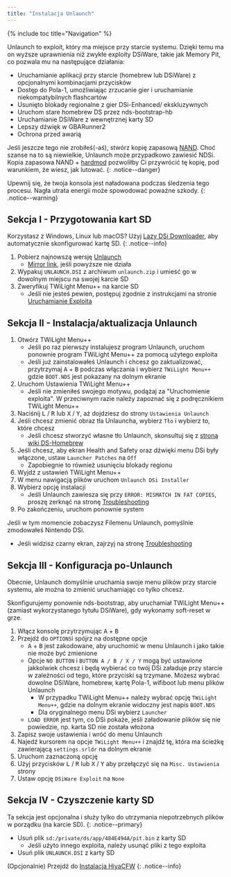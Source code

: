 ```yaml
---
title: "Instalacja Unlaunch"
---
```


{% include toc title="Navigation" %}

Unlaunch to exploit, który ma miejsce przy starcie systemu. Dzięki temu ma on wyższe uprawnienia niż zwykłe exploity DSiWare, takie jak Memory Pit, co pozwala mu na następujące działania:

- Uruchamianie aplikacji przy starcie (homebrew lub DSiWare) z opcjonalnymi kombinacjami przycisków
- Dostęp do Pola-1, umożliwiając zrzucanie gier i uruchamianie niekompatybilnych flashcartów
- Usunięto blokady regionalne z gier DSi-Enhanced/ ekskluzywnych
- Uruchom stare homebrew DS przez nds-bootstrap-hb
- Uruchamianie DSiWare z wewnętrznej karty SD
- Lepszy dźwięk w GBARunner2
- Ochrona przed awarią

Jeśli jeszcze tego nie zrobiłeś(-aś), stwórz kopię zapasową [NAND](dumping-nand). Choć szanse na to są niewielkie, Unlaunch może przypadkowo zawiesić NDSi. Kopia zapasowa NAND + [hardmod](https://web.archive.org/web/20151102221503/https://gbatemp.net/threads/dsi-downgrading-the-complete-guide.393682/) pozwoliłby Ci przywrócić tę kopię, pod warunkiem, że wiesz, jak lutować.
{: .notice--danger}

Upewnij się, że twoja konsola jest naładowana podczas śledzenia tego procesu. Nagła utrata energii może spowodować poważne szkody.
{: .notice--warning}

## Sekcja I - Przygotowania kart SD

Korzystasz z Windows, Linux lub macOS? Użyj [Lazy DSi Downloader](lazy-dsi-downloader), aby automatycznie skonfigurować kartę SD.
{: .notice--info}

1. Pobierz najnowszą wersję [Unlaunch](https://problemkaputt.de/unlaunch.zip)
   - [Mirror link](https://web.archive.org/web/20201112031436/https://problemkaputt.de/unlaunch.zip), jeśli powyższe nie działa
1. Wypakuj `UNLAUNCH.DSI` z archiwum `unlaunch.zip` i umieść go w dowolnym miejscu na swojej karcie SD
1. Zweryfikuj TWiLight Menu++ na karcie SD
   - Jeśli nie jesteś pewien, postępuj zgodnie z instrukcjami na stronie [Uruchamianie Exploita](launching-the-exploit#twilight-menu)

## Sekcja II - Instalacja/aktualizacja Unlaunch

1. Otwórz TWiLight Menu++
   - Jeśli po raz pierwszy instalujesz program Unlaunch, uruchom ponownie program TWiLight Menu++ za pomocą użytego exploita
   - Jeśli już zainstalowałeś Unlaunch i chcesz go zaktualizować, przytrzymaj <kbd class="face">A</kbd> + <kbd class="face">B</kbd> podczas włączania i wybierz `TWiLight Menu++` gdzie `BOOT.NDS` jest pokazany na dolnym ekranie
1. Uruchom Ustawienia TWiLight Menu++
   - Jeśli nie zmieniłeś swojego motywu, podążaj za "Uruchomienie exploita". W przeciwnym razie należy zapoznać się z podręcznikiem TWiLight Menu++
1. Naciśnij <kbd class="l">L</kbd> / <kbd class="r">R</kbd> lub <kbd class="face">X</kbd> / <kbd class="face">Y</kbd>, aż dojdziesz do strony `Ustawienia Unlaunch`
1. Jeśli chcesz zmienić obraz tła Unlauncha, wybierz `Tło` i wybierz to, które chcesz
   - Jeśli chcesz stworzyć własne tło Unlaunch, skonsultuj się z [stroną wiki DS-Homebrew](https://wiki.ds-homebrew.com/twilightmenu/custom-unlaunch-backgrounds)
1. Jeśli chcesz, aby ekran Health and Safety oraz dźwięki menu DSi były włączone, ustaw `Launcher Patches` na `Off`
   - Zapobiegnie to również usunięciu blokady regionu
1. Wyjdź z ustawień TWiLight Menu++
1. W menu nawigacją plików uruchom `Unlaunch DSi Installer`
1. Wybierz opcję instalacji
   - Jeśli Unlaunch zawiesza się przy `ERROR: MISMATCH IN FAT COPIES`, proszę zerknąć na stronę [Troubleshooting](troubleshooting)
1. Po zakończeniu, uruchom ponownie system

Jeśli w tym momencie zobaczysz Filemenu Unlaunch, pomyślnie zmodowałeś Nintendo DSi.
- Jeśli widzisz czarny ekran, zajrzyj na stronę [Troubleshooting](troubleshooting)

## Sekcja III - Konfiguracja po-Unlaunch

Obecnie, Unlaunch domyślnie uruchamia swoje menu plików przy starcie systemu, ale można to zmienić uruchamiając co tylko chcesz.

Skonfigurujemy ponownie nds-bootstrap, aby uruchamiał TWiLight Menu++ (zamiast wykorzystanego tytułu DSiWare), gdy wykonamy soft-reset w grze.

1. Włącz konsolę przytrzymując <kbd class="face">A</kbd> + <kbd class="face">B</kbd>
1. Przejdź do `OPTIONS`i spójrz na dostępne opcje
   - <kbd class="face">A</kbd> + <kbd class="face">B</kbd> jest zakodowane, aby uruchomić w menu Unlaunch i jako takie nie może być zmienione
   - Opcje `NO BUTTON` i `BUTTON A / B / X / Y` mogą być ustawione jakkolwiek chcesz i będą wybierać co twój DSi załaduje przy starcie w zależności od tego, które przyciski są trzymane. Możesz wybrać dowolne DSiWare, homebrew, kartę Pola-1, wifiboot lub menu plików Unlaunch
      - W przypadku TWiLight Menu++ należy wybrać opcję `TWiLight Menu++`, gdzie na dolnym ekranie widoczny jest napis `BOOT.NDS`
      - Dla oryginalnego menu DSi wybierz `Launcher`
   - `LOAD ERROR` jest tym, co DSi pokaże, jeśli załadowanie plików się nie powiedzie, np. karta SD nie została włożona
1. Zapisz swoje ustawienia i wróć do menu Unlaunch
1. Najedź kursorem na opcje `TWiLight Menu++` i znajdź tę, która ma ścieżkę zawierającą `settings.srldr` na dolnym ekranie
1. Uruchom zaznaczoną opcję
1. Użyj przycisków <kbd class="l">L</kbd> / <kbd class="r">R</kbd> lub <kbd class="face">X</kbd> / <kbd class="face">Y</kbd> aby przełączyć się na `Misc. Ustawienia` strony
1. Ustaw opcję `DSiWare Exploit` na `None`

## Sekcja IV - Czyszczenie karty SD

Ta sekcja jest opcjonalna i służy tylko do utrzymania niepotrzebnych plików w porządku (na karcie SD).
{: .notice--primary}

- Usuń plik `sd:/private/ds/app/484E494A/pit.bin` z karty SD
   - Jeśli użyto innego exploita, należy usunąć pliki z tego exploita
- Usuń plik `UNLAUNCH.DSI` z karty SD

(Opcjonalnie) Przejdź do [Instalacja HiyaCFW](installing-hiyacfw)
{: .notice--info}
